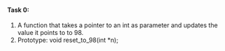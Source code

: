 <h4>Task 0:</h4>
<ol>
<li>A function that takes a pointer to an int as parameter and updates the value it points to to 98.</li>
<li>Prototype: void reset_to_98(int *n);</li>
</ol>

